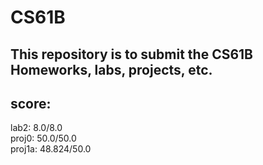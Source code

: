 # CS61B

This repository is to submit the CS61B Homeworks, labs, projects, etc.
---
## score:   
lab2: 8.0/8.0  
proj0: 50.0/50.0  
proj1a: 48.824/50.0
